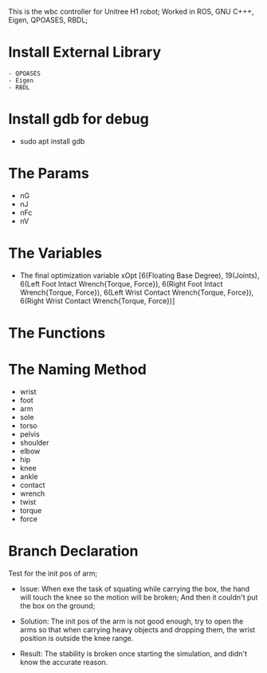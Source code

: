 This is the wbc controller for Unitree H1 robot;
Worked in ROS, GNU C+++, Eigen, QPOASES, RBDL;

# Install  External Library
    - QPOASES
    - Eigen
    - RBDL

# Install gdb for debug
- sudo apt install gdb

# The Params
- nG
- nJ
- nFc
- nV

# The Variables
- The final optimization variable
xOpt [6(Floating Base Degree), 19(Joints), 6(Left Foot Intact Wrench{Torque, Force}), 
      6(Right Foot Intact Wrench{Torque, Force}), 6(Left Wrist Contact Wrench{Torque, Force}), 6(Right Wrist Contact Wrench{Torque, Force})]


# The Functions


# The Naming Method
- wrist
- foot
- arm
- sole
- torso
- pelvis
- shoulder
- elbow
- hip
- knee
- ankle
- contact
- wrench
- twist
- torque
- force

# Branch Declaration
Test for the init pos of arm;

- Issue: When exe the task of squating while carrying the box, the hand will touch the knee so the motion will be broken; And then it couldn't put the box on the ground;

- Solution: The init pos of the arm is not good enough, try to open the arms so that when carrying heavy objects and dropping them, the wrist position is outside the knee range.

- Result: The stability is broken once starting the simulation, and didn't know the accurate reason.